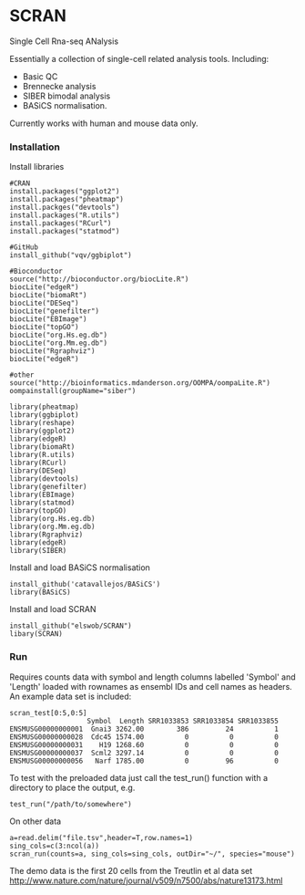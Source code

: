 # SCRAN
Single Cell Rna-seq ANalysis

Essentially a collection of single-cell related analysis tools. Including:

- Basic QC
- Brennecke analysis
- SIBER bimodal analysis
- BASiCS normalisation.

Currently works with human and mouse data only.

### Installation

Install libraries

```
#CRAN
install.packages("ggplot2")
install.packages("pheatmap")
install.packges("devtools")
install.packages("R.utils")
install.packages("RCurl")
install.packages("statmod")

#GitHub
install_github("vqv/ggbiplot")

#Bioconductor
source("http://bioconductor.org/biocLite.R")
biocLite("edgeR")
biocLite("biomaRt")
biocLite("DESeq")
biocLite("genefilter")
biocLite("EBImage")
biocLite("topGO")
biocLite("org.Hs.eg.db")
biocLite("org.Mm.eg.db")
biocLite("Rgraphviz")
biocLite("edgeR")

#other
source("http://bioinformatics.mdanderson.org/OOMPA/oompaLite.R")
oompainstall(groupName="siber")
```

```
library(pheatmap)
library(ggbiplot)
library(reshape)
library(ggplot2) 
library(edgeR)
library(biomaRt)
library(R.utils)
library(RCurl)
library(DESeq)
library(devtools)
library(genefilter)
library(EBImage)
library(statmod)
library(topGO)
library(org.Hs.eg.db)
library(org.Mm.eg.db)
library(Rgraphviz)
library(edgeR)
library(SIBER)
```

Install and load BASiCS normalisation
```
install_github('catavallejos/BASiCS')
library(BASiCS)
```

Install and load SCRAN
```
install_github("elswob/SCRAN")
libary(SCRAN)
```

### Run

Requires counts data with symbol and length columns labelled 'Symbol' and 'Length' loaded with rownames as ensembl IDs and cell names as headers. An example data set is included:

```
scran_test[0:5,0:5]
                   Symbol  Length SRR1033853 SRR1033854 SRR1033855
ENSMUSG00000000001  Gnai3 3262.00        386         24          1
ENSMUSG00000000028  Cdc45 1574.00          0          0          0
ENSMUSG00000000031    H19 1268.60          0          0          0
ENSMUSG00000000037  Scml2 3297.14          0          0          0
ENSMUSG00000000056   Narf 1785.00          0         96          0
```

To test with the preloaded data just call the test_run() function with a directory to place the output, e.g.
```
test_run("/path/to/somewhere")
```

On other data
```
a=read.delim("file.tsv",header=T,row.names=1)
sing_cols=c(3:ncol(a))
scran_run(counts=a, sing_cols=sing_cols, outDir="~/", species="mouse")
```

The demo data is the first 20 cells from the Treutlin et al data set http://www.nature.com/nature/journal/v509/n7500/abs/nature13173.html